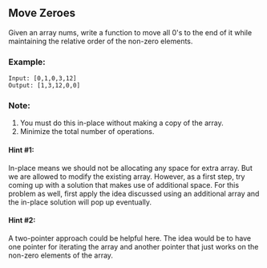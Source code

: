 ## Move Zeroes
Given an array nums, write a function to move all 0's to the end of it while maintaining the relative order of the non-zero elements.
### Example:
```
Input: [0,1,0,3,12]
Output: [1,3,12,0,0]
```
### Note:
1. You must do this in-place without making a copy of the array.
2. Minimize the total number of operations.
#### Hint #1:
In-place means we should not be allocating any space for extra array. But we are allowed to modify the existing array. However, as a first step, try coming up with a solution that makes use of additional space. For this problem as well, first apply the idea discussed using an additional array and the in-place solution will pop up eventually.
#### Hint #2:
A two-pointer approach could be helpful here. The idea would be to have one pointer for iterating the array and another pointer that just works on the non-zero elements of the array.
